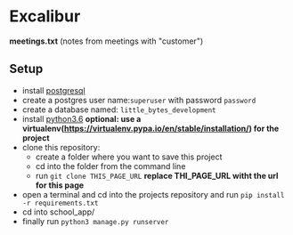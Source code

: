 # Excalibur

**meetings.txt** (notes from meetings with "customer")

## Setup

- install [postgresql]()</br>
- create a postgres user name:`superuser` with password `password`
- create a database named: `little_bytes_development`
- install [python3.6](https://www.python.org/downloads/) **optional: use a virtualenv(https://virtualenv.pypa.io/en/stable/installation/) for the project** 
- clone this repository:
	- create a folder where you want to save this project
	- cd into the folder from the command line
	- run `git clone THIS_PAGE_URL` **replace THI_PAGE_URL witht the url for this page**
- open a terminal and cd into the projects repository and run `pip install -r requirements.txt`
- cd into school_app/
- finally run `python3 manage.py runserver`